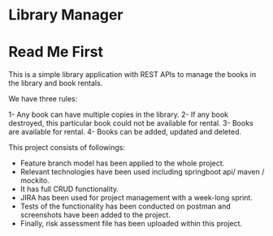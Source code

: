 Library Manager
===============

# Read Me First
This is a simple library application with REST APIs to manage the books in the library and book rentals.

We have three rules:

1- Any book can have multiple copies in the library.
2- If any book destroyed, this particular book could not be available for rental.
3- Books are available for rental.
4- Books can be added, updated and deleted.

This project consists of followings:

- Feature branch model has been applied to the whole project.
- Relevant technologies have been used including springboot api/ maven / mockito.
- It has full CRUD functionality.
- JIRA has been used for project management with a week-long sprint.
- Tests of the functionality has been conducted on postman and screenshots have been added to the project.
- Finally, risk assessment file has been uploaded within this project.


